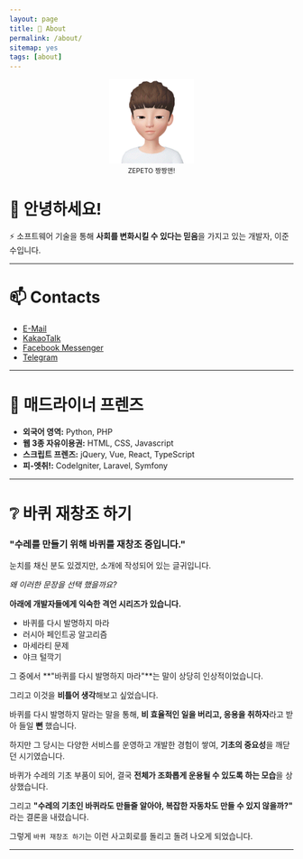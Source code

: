 ```yaml
---
layout: page
title: 👋 About
permalink: /about/
sitemap: yes
tags: [about]
---
```


<div align="center">
<img src="/files/authors/junsu.lee.gif" height="150px"><br/>
<small>ZEPETO 짱짱맨!</small>
</div>

# 👋 안녕하세요!
⚡ 소프트웨어 기술을 통해 **사회를 변화시킬 수 있다는 믿음**을 가지고 있는 개발자, 이준수입니다.

---

# 📫 Contacts
- [E-Mail](mailto:me@adrinerdp.co)
- [KakaoTalk](http://open.kakao.com/me/adrinerDP)
- [Facebook Messenger](http://messenger.com/t/adrinerDP)
- [Telegram](http://t.me/adrinerDP)

---

# 🌱 매드라이너 프렌즈
- **외국어 영역:** Python, PHP
- **웹 3종 자유이용권:** HTML, CSS, Javascript
- **스크립트 프렌즈:** jQuery, Vue, React, TypeScript
- **피-엣취!:** CodeIgniter, Laravel, Symfony

---

# ❔ 바퀴 재창조 하기
### "수레를 만들기 위해 바퀴를 재창조 중입니다."

눈치를 채신 분도 있겠지만, 소개에 작성되어 있는 글귀입니다.

_왜 이러한 문장을 선택 했을까요?_

**아래에 개발자들에게 익숙한 격언 시리즈가 있습니다.**
- 바퀴를 다시 발명하지 마라
- 러시아 페인트공 알고리즘
- 마세라티 문제
- 야크 털깍기

그 중에서 **"바퀴를 다시 발명하지 마라"**는 말이 상당히 인상적이었습니다.

그리고 이것을 **비틀어 생각**해보고 싶었습니다.

바퀴를 다시 발명하지 말라는 말을 통해, **비 효율적인 일을 버리고, 응용을 취하자**라고 받아 들일 **뻔** 했습니다.

하지만 그 당시는 다양한 서비스를 운영하고 개발한 경험이 쌓여, **기초의 중요성**을 깨닫던 시기였습니다.

바퀴가 수레의 기초 부품이 되어, 결국 **전체가 조화롭게 운용될 수 있도록 하는 모습**을 상상했습니다.

그리고 **"수레의 기초인 바퀴라도 만들줄 알아야, 복잡한 자동차도 만들 수 있지 않을까?"** 라는 결론을 내렸습니다.

그렇게 `바퀴 재창조 하기`는 이런 사고회로를 돌리고 돌려 나오게 되었습니다.

---